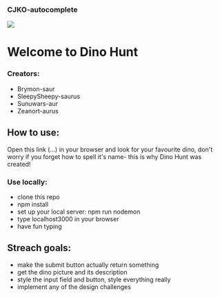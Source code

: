 ### CJKO-autocomplete

![](https://media.giphy.com/media/LbwJp26pqGf0k/giphy.gif)

# Welcome to Dino Hunt
### Creators: 
- Brymon-saur
- SleepySheepy-saurus
- Sunuwars-aur
- Zeanort-aurus

## How to use:
Open this link (...) in your browser and look for your favourite dino, don't worry if you forget how to spell it's name- this is why Dino Hunt was created!

### Use locally:
- clone this repo
- npm install
- set up your local server: npm run nodemon
- type localhost3000 in your browser
- have fun typing

## Streach goals:
- make the submit button actually return something
- get the dino picture and its description
- style the input field and button, style everything really
- implement any of the design challenges 
